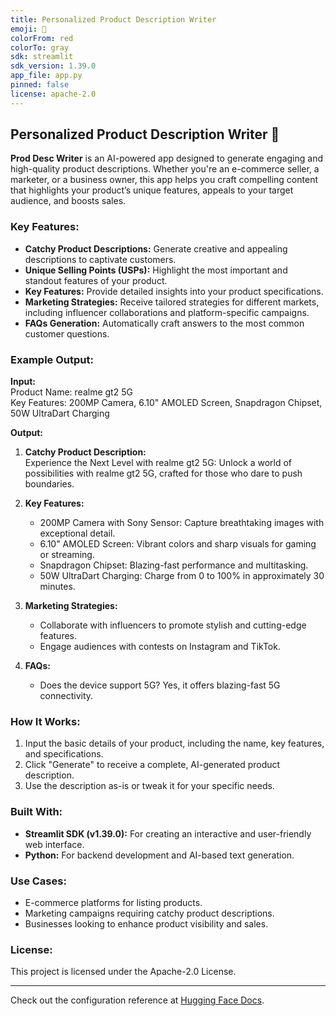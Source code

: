 ```yaml
---
title: Personalized Product Description Writer
emoji: 🏢
colorFrom: red
colorTo: gray
sdk: streamlit
sdk_version: 1.39.0
app_file: app.py
pinned: false
license: apache-2.0
---
```


## Personalized Product Description Writer 🏢

**Prod Desc Writer** is an AI-powered app designed to generate engaging and high-quality product descriptions. Whether you're an e-commerce seller, a marketer, or a business owner, this app helps you craft compelling content that highlights your product’s unique features, appeals to your target audience, and boosts sales.  

### Key Features:

- **Catchy Product Descriptions:** Generate creative and appealing descriptions to captivate customers.  
- **Unique Selling Points (USPs):** Highlight the most important and standout features of your product.  
- **Key Features:** Provide detailed insights into your product specifications.  
- **Marketing Strategies:** Receive tailored strategies for different markets, including influencer collaborations and platform-specific campaigns.  
- **FAQs Generation:** Automatically craft answers to the most common customer questions.  

### Example Output:

**Input:**  
Product Name: realme gt2 5G  
Key Features: 200MP Camera, 6.10" AMOLED Screen, Snapdragon Chipset, 50W UltraDart Charging  

**Output:**  
1. **Catchy Product Description:**  
   Experience the Next Level with realme gt2 5G: Unlock a world of possibilities with realme gt2 5G, crafted for those who dare to push boundaries.  

2. **Key Features:**  
   - 200MP Camera with Sony Sensor: Capture breathtaking images with exceptional detail.  
   - 6.10" AMOLED Screen: Vibrant colors and sharp visuals for gaming or streaming.  
   - Snapdragon Chipset: Blazing-fast performance and multitasking.  
   - 50W UltraDart Charging: Charge from 0 to 100% in approximately 30 minutes.  

3. **Marketing Strategies:**  
   - Collaborate with influencers to promote stylish and cutting-edge features.  
   - Engage audiences with contests on Instagram and TikTok.  

4. **FAQs:**  
   - Does the device support 5G? Yes, it offers blazing-fast 5G connectivity.  

### How It Works:
1. Input the basic details of your product, including the name, key features, and specifications.  
2. Click "Generate" to receive a complete, AI-generated product description.  
3. Use the description as-is or tweak it for your specific needs.  

### Built With:
- **Streamlit SDK (v1.39.0):** For creating an interactive and user-friendly web interface.  
- **Python:** For backend development and AI-based text generation.  

### Use Cases:
- E-commerce platforms for listing products.  
- Marketing campaigns requiring catchy product descriptions.  
- Businesses looking to enhance product visibility and sales.  

### License:
This project is licensed under the Apache-2.0 License.  

---

Check out the configuration reference at [Hugging Face Docs](https://huggingface.co/docs/hub/spaces-config-reference).

